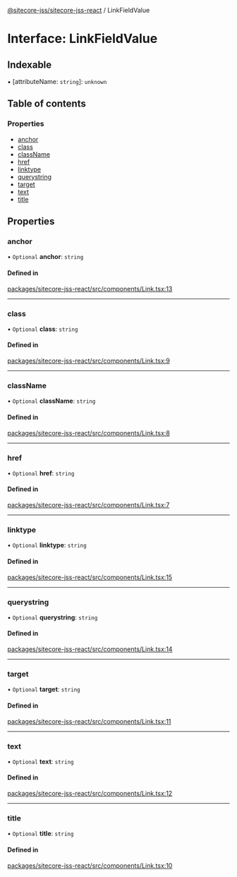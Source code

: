 [@sitecore-jss/sitecore-jss-react](../README.md) / LinkFieldValue

# Interface: LinkFieldValue

## Indexable

▪ [attributeName: `string`]: `unknown`

## Table of contents

### Properties

- [anchor](LinkFieldValue.md#anchor)
- [class](LinkFieldValue.md#class)
- [className](LinkFieldValue.md#classname)
- [href](LinkFieldValue.md#href)
- [linktype](LinkFieldValue.md#linktype)
- [querystring](LinkFieldValue.md#querystring)
- [target](LinkFieldValue.md#target)
- [text](LinkFieldValue.md#text)
- [title](LinkFieldValue.md#title)

## Properties

### anchor

• `Optional` **anchor**: `string`

#### Defined in

[packages/sitecore-jss-react/src/components/Link.tsx:13](https://github.com/Sitecore/jss/blob/314b6f4e7/packages/sitecore-jss-react/src/components/Link.tsx#L13)

___

### class

• `Optional` **class**: `string`

#### Defined in

[packages/sitecore-jss-react/src/components/Link.tsx:9](https://github.com/Sitecore/jss/blob/314b6f4e7/packages/sitecore-jss-react/src/components/Link.tsx#L9)

___

### className

• `Optional` **className**: `string`

#### Defined in

[packages/sitecore-jss-react/src/components/Link.tsx:8](https://github.com/Sitecore/jss/blob/314b6f4e7/packages/sitecore-jss-react/src/components/Link.tsx#L8)

___

### href

• `Optional` **href**: `string`

#### Defined in

[packages/sitecore-jss-react/src/components/Link.tsx:7](https://github.com/Sitecore/jss/blob/314b6f4e7/packages/sitecore-jss-react/src/components/Link.tsx#L7)

___

### linktype

• `Optional` **linktype**: `string`

#### Defined in

[packages/sitecore-jss-react/src/components/Link.tsx:15](https://github.com/Sitecore/jss/blob/314b6f4e7/packages/sitecore-jss-react/src/components/Link.tsx#L15)

___

### querystring

• `Optional` **querystring**: `string`

#### Defined in

[packages/sitecore-jss-react/src/components/Link.tsx:14](https://github.com/Sitecore/jss/blob/314b6f4e7/packages/sitecore-jss-react/src/components/Link.tsx#L14)

___

### target

• `Optional` **target**: `string`

#### Defined in

[packages/sitecore-jss-react/src/components/Link.tsx:11](https://github.com/Sitecore/jss/blob/314b6f4e7/packages/sitecore-jss-react/src/components/Link.tsx#L11)

___

### text

• `Optional` **text**: `string`

#### Defined in

[packages/sitecore-jss-react/src/components/Link.tsx:12](https://github.com/Sitecore/jss/blob/314b6f4e7/packages/sitecore-jss-react/src/components/Link.tsx#L12)

___

### title

• `Optional` **title**: `string`

#### Defined in

[packages/sitecore-jss-react/src/components/Link.tsx:10](https://github.com/Sitecore/jss/blob/314b6f4e7/packages/sitecore-jss-react/src/components/Link.tsx#L10)
